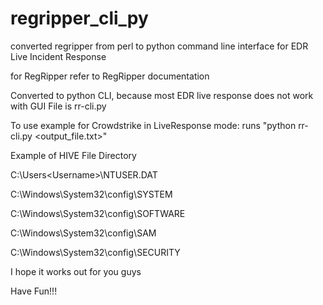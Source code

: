 # regripper_cli_py
converted regripper from perl to python command line interface for EDR Live Incident Response 

for RegRipper refer to RegRipper documentation

Converted to python CLI, because most EDR live response does not work with GUI
File is rr-cli.py

To use example for Crowdstrike in LiveResponse mode: runs "python rr-cli.py <hive file> <output_file.txt>"

Example of HIVE File Directory

C:\Users\<Username>\NTUSER.DAT
 
C:\Windows\System32\config\SYSTEM
 
C:\Windows\System32\config\SOFTWARE
 
C:\Windows\System32\config\SAM
 
C:\Windows\System32\config\SECURITY

I hope it works out for you guys

Have Fun!!!
